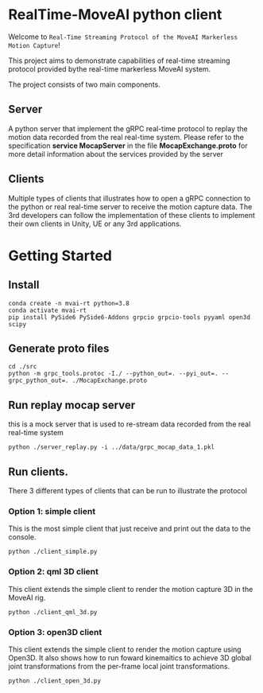 # RealTime-MoveAI python client

Welcome to `Real-Time Streaming Protocol of the MoveAI Markerless Motion Capture`!
 
This project aims to demonstrate capabilities of real-time streaming protocol 
provided bythe real-time markerless MoveAI system.


The project consists of two main components.

## Server
A python server that implement the gRPC real-time protocol to replay the motion data recorded from the real real-time system.
Please refer to the specification __service MocapServer__ in the file __MocapExchange.proto__ for more detail information about the
services provided by the server

## Clients
Multiple types of clients that illustrates how to open a gRPC connection to the python or real real-time server to receive
the motion capture data.  The 3rd developers can follow the implementation of these clients to implement their own clients
in Unity, UE or any 3rd applications.


# Getting Started

## Install
```
conda create -n mvai-rt python=3.8
conda activate mvai-rt
pip install PySide6 PySide6-Addons grpcio grpcio-tools pyyaml open3d scipy
```

## Generate proto files
```
cd ./src
python -m grpc_tools.protoc -I./ --python_out=. --pyi_out=. --grpc_python_out=. ./MocapExchange.proto
```

## Run replay mocap server
this is a mock server that is used to re-stream data recorded from the real real-time system
```
python ./server_replay.py -i ../data/grpc_mocap_data_1.pkl
```

## Run clients.
There 3 different types of clients that can be run to illustrate the protocol

### Option 1: simple client
This is the most simple client that just receive and print out the data to the console.
```
python ./client_simple.py
```
### Option 2: qml 3D client
This client extends the simple client to render the motion capture 3D in the MoveAI rig.
```
python ./client_qml_3d.py
```

### Option 3: open3D client
This client extends the simple client to render the motion capture using Open3D. It also shows how to run foward kinemaitics
to achieve 3D global joint transformations from the per-frame local joint transformations.
```
python ./client_open_3d.py
```
